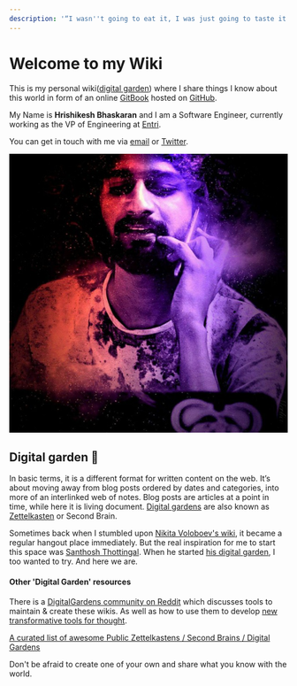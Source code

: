 ```yaml
---
description: '“I wasn''t going to eat it, I was just going to taste it.” - Winnie the Pooh'
---
```


# Welcome to my Wiki

This is my personal wiki\([digital garden](https://schof.co/digital-garden/)\) where I share things I know about this world in form of an online [GitBook](https://wiki.stultus.in) hosted on [GitHub](https://github.com/stultus/wiki).

My Name is **Hrishikesh Bhaskaran** and I am a Software Engineer, currently working as the VP of Engineering at [Entri](https://entri.app). 

You can get in touch with me via [email](mailto:hello@stultus.in) or [Twitter](https://twitter.com/_stultus).

![](.gitbook/assets/hrishi.jpg)

## Digital garden 🌱 <a id="grow-your-own-digital-garden"></a>

In basic terms, it is a different format for written content on the web. It’s about moving away from blog posts ordered by dates and categories, into more of an interlinked web of notes. Blog posts are articles at a point in time, while here it is living document. [Digital gardens](https://joelhooks.com/digital-garden) are also known as [Zettelkasten](https://en.wikipedia.org/wiki/Zettelkasten) or Second Brain.

Sometimes back when I stumbled upon [Nikita Voloboev's wiki](https://wiki.nikitavoloboev.xyz/), it became a regular hangout place immediately. But the real inspiration for me to start this space was [Santhosh Thottingal](https://thottingal.in/). When he started [his digital garden](https://docs.thottingal.in/), I too wanted to try. And here we are. 

#### Other 'Digital Garden' resources

 There is a [DigitalGardens community on Reddit](https://www.reddit.com/r/DigitalGardens/) which discusses tools to maintain & create these wikis. As well as how to use them to develop [new transformative tools for thought](https://numinous.productions/ttft/).

​[A curated list of awesome Public Zettelkastens / Second Brains / Digital Gardens](https://github.com/KasperZutterman/Second-Brain)​

Don't be afraid to create one of your own and share what you know with the world.

